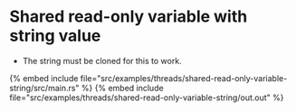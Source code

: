 # Shared read-only variable with string value

* The string must be cloned for this to work.

{% embed include file="src/examples/threads/shared-read-only-variable-string/src/main.rs" %}
{% embed include file="src/examples/threads/shared-read-only-variable-string/out.out" %}



